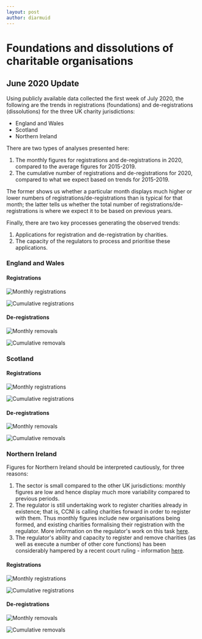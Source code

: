 ```yaml
---
layout: post
author: diarmuid
---
```


# Foundations and dissolutions of charitable organisations

## June 2020 Update

Using publicly available data collected the first week of July 2020, the following are the trends in registrations (foundations) and de-registrations (dissolutions) for the three UK charity jurisdictions:
* England and Wales
* Scotland
* Northern Ireland

There are two types of analyses presented here:
1. The monthly figures for registrations and de-registrations in 2020, compared to the average figures for 2015-2019.
2. The cumulative number of registrations and de-registrations for 2020, compared to what we expect based on trends for 2015-2019.

The former shows us whether a particular month displays much higher or lower numbers of registrations/de-registrations than is typical for that month; the latter tells us whether the total number of registrations/de-registrations is where we expect it to be based on previous years.

Finally, there are two key processes generating the observed trends:
1. Applications for registration and de-registration by charities.
2. The capacity of the regulators to process and prioritise these applications.

### England and Wales

#### Registrations

![Monthly registrations](ew-monthly-cumulative-registrations-2020-07-10.png)

![Cumulative registrations](/figures/ew-monthly-cumulative-registrations-2020-07-10.png)

#### De-registrations

![Monthly removals](/figures/ew-monthly-removals-2020-07-10.png)

![Cumulative removals](/figures/ew-monthly-cumulative-removals-2020-07-10.png)

### Scotland

#### Registrations

![Monthly registrations](/figures/scot-monthly-registrations-2020-07-10.png)

![Cumulative registrations](/figures/scot-monthly-cumulative-registrations-2020-07-10.png)

#### De-registrations

![Monthly removals](/figures/scot-monthly-removals-2020-07-10.png)

![Cumulative removals](/figures/scot-monthly-cumulative-removals-2020-07-10.png)

### Northern Ireland

Figures for Northern Ireland should be interpreted cautiously, for three reasons:
1. The sector is small compared to the other UK jurisdictions: monthly figures are low and hence display much more variability compared to previous periods.
2. The regulator is still undertaking work to register charities already in existence; that is, CCNI is calling charities forward in order to register with them. Thus monthly figures include new organisations being formed, and existing charities formalising their registration with the regulator. More information on the regulator's work on this task [here](https://apps.charitycommissionni.org.uk/About_us/Contacting_us/FAQs.aspx#Registration%20begins%20date?).
3. The regulator's ability and capacity to register and remove charities (as well as execute a number of other core functions) has been considerably hampered by a recent court ruling - information [here](https://www.charitycommissionni.org.uk/news/legal-update/).

#### Registrations

![Monthly registrations](/figures/ni-monthly-registrations-2020-07-10.png)

![Cumulative registrations](/figures/ni-monthly-cumulative-registrations-2020-07-10.png)

#### De-registrations

![Monthly removals](/figures/ni-monthly-removals-2020-07-10.png)

![Cumulative removals](/figures/ni-monthly-cumulative-removals-2020-07-10.png)